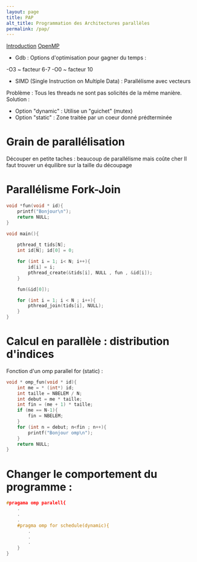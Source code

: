 ```yaml
---
layout: page
title: PAP
alt_title: Programmation des Architectures parallèles
permalink: /pap/
---
```


[Introduction](http://dept-info.labri.fr/ENSEIGNEMENT/pmc/transparents/introduction.pdf)
[OpenMP](http://dept-info.labri.fr/ENSEIGNEMENT/pmc/transparents/openmp.pdf)

 - Gdb : Options d'optimisation pour gagner du temps :

 -O3 ~ facteur 6-7
 -O0 ~ facteur 10

 - SIMD (Single Instruction on Multiple Data) : Parallélisme avec vecteurs
 
 Problème : Tous les threads ne sont pas solicités de la même manière.
 Solution : 
 - Option "dynamic" : Utilise un "guichet" (mutex)
 - Option "static" : Zone traitée par un coeur donné prédterminée

# Grain de parallélisation

Découper en petite taches : beaucoup de parallélisme mais coûte cher
Il faut trouver un équilibre sur la taille du découpage 

# Parallélisme Fork-Join 

```c
void *fun(void * id){
    printf("Bonjour\n");
    return NULL;
}

void main(){
    
    pthread_t tids[N];
    int id[N]; id[0] = 0;

    for (int i = 1; i< N; i++){
        id[i] = i;
        pthread_create(&tids[i], NULL , fun , &id[i]);
    }

    fun(&id[0]);

    for (int i = 1; i < N ; i++){
        pthread_join(tids[i], NULL);
    }
}
```
# Calcul en parallèle : distribution d'indices
Fonction d'un omp parallel for (static) : 
```c
void * omp_fun(void * id){
    int me = * (int*) id;
    int taille = NBELEM / N;
    int debut = me * taille;
    int fin = (me + 1) * taille;
    if (me == N-1){
        fin = NBELEM;
    }
    for (int n = debut; n<fin ; n++){
        printf("Bonjour omp\n");
    }
    return NULL;
}
```

# Changer le comportement du programme :

```c
#pragama omp paralell{
    .
    .
    .
    #pragma omp for schedule(dynamic){
        .
        .
        .
    }
}
```